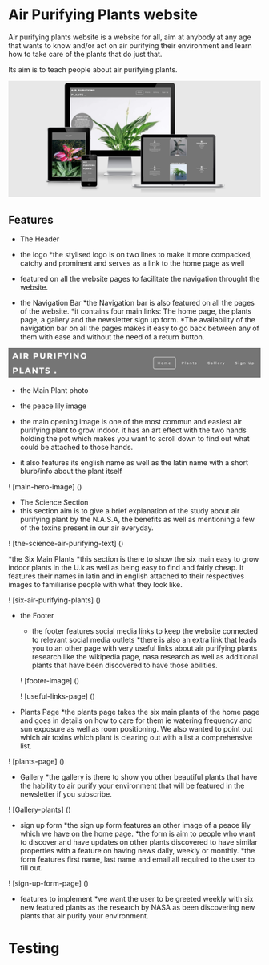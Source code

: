 # Air Purifying Plants website

Air purifying plants website is a website for all, aim at anybody at any age that wants to know and/or act on air purifying their environment and learn how to take care of the plants that do just that.

Its aim is to teach people about air purifying plants.

![am i responsive?](/assets/images/am-i-responsive.png)

## Features

* The Header

 * the logo
  *the stylised logo is on two lines to make it more compacked, catchy and prominent and serves as a link to the home page as well
  * featured on all the website pages to facilitate the navigation throught the website.

 * the Navigation Bar
  *the Navigation bar is also featured on all the pages of the website.
  *it contains four main links: The home page, the plants page, a gallery and the newsletter sign up form. 
  *The availability of the navigation bar on all the pages makes it easy to go back between any of them with ease and without the need of a return button.

![navigation-bar-image](/assets/images/navbar.png)

* the Main Plant photo

 * the peace lily image
  * the main opening image is one of the most commun and easiest air purifying plant to grow indoor.
  it has an art effect with the two hands holding the pot which makes you want to scroll down to find out what could be attached to those hands.
  * it also features its english name as well as the latin name with a short blurb/info about the plant itself

! [main-hero-image] ()

* The Science Section
 * this section aim is to give a brief explanation of the study about air purifying plant by the N.A.S.A, the benefits as well as mentioning a few of the toxins present in our air everyday.

 ! [the-science-air-purifying-text] ()

*the Six Main Plants
 *this section is there to show the six main easy to grow indoor plants in the U.k as well as being easy to find and fairly cheap. It features their names in latin and in english attached to their respectives images to familiarise people with what they look like.

 ! [six-air-purifying-plants] ()

* the Footer 
  * the footer features social media links to keep the website connected to relevant social media outlets
  *there is also an extra link that leads you to an other page with very useful links about air purifying plants research like the wikipedia page, nasa research as well as additional plants that have been discovered to have those abilities.

  ! [footer-image] ()

  ! [useful-links-page] ()

* Plants Page
 *the plants page takes the six main plants of the home page and goes in details on how to care for them ie watering frequency and sun exposure as well as room positioning. We also wanted to point out which air toxins which plant is clearing out with a list a comprehensive list.

 ! [plants-page] ()

* Gallery
 *the gallery is there to show you other beautiful plants that have the hability to air purify your environment that will be featured in the newsletter if you subscribe.

 ! [Gallery-plants] ()

* sign up form
 *the sign up form features an other image of a peace lily which we have on the home page.
 *the form is aim to people who want to discover and have updates on other plants discovered to have similar properties with a feature on having news daily, weekly or monthly.
 *the form features first name, last name and email all required to the user to fill out.

 ! [sign-up-form-page] ()

* features to implement
 *we want the user to be greeted weekly with six new featured plants as the research by NASA as been discovering new plants that air purify your environment.

# Testing

